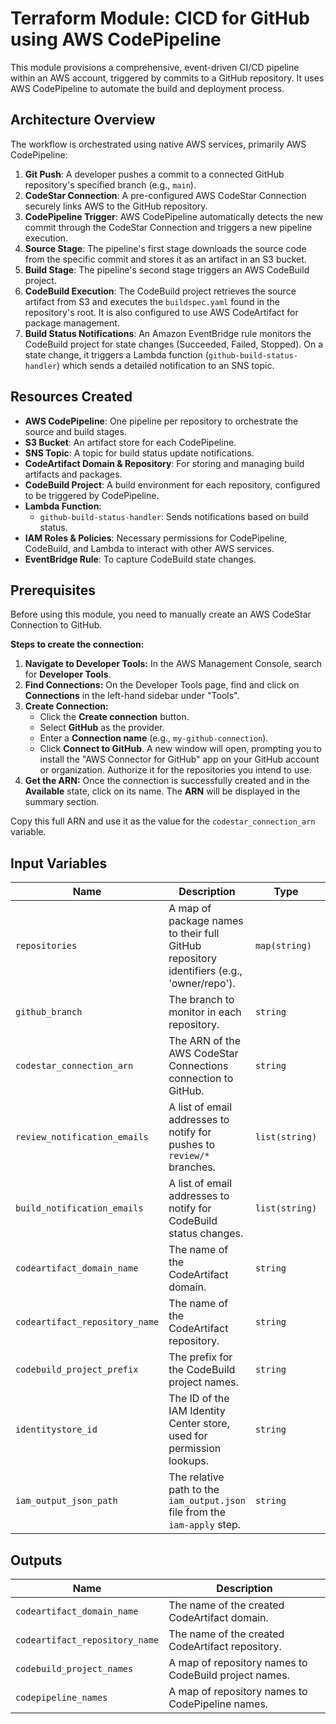 # Terraform Module: CICD for GitHub using AWS CodePipeline

This module provisions a comprehensive, event-driven CI/CD pipeline within an AWS account, triggered by commits to a GitHub repository. It uses AWS CodePipeline to automate the build and deployment process.

## Architecture Overview

The workflow is orchestrated using native AWS services, primarily AWS CodePipeline:

1.  **Git Push**: A developer pushes a commit to a connected GitHub repository's specified branch (e.g., `main`).
2.  **CodeStar Connection**: A pre-configured AWS CodeStar Connection securely links AWS to the GitHub repository.
3.  **CodePipeline Trigger**: AWS CodePipeline automatically detects the new commit through the CodeStar Connection and triggers a new pipeline execution.
4.  **Source Stage**: The pipeline's first stage downloads the source code from the specific commit and stores it as an artifact in an S3 bucket.
5.  **Build Stage**: The pipeline's second stage triggers an AWS CodeBuild project.
6.  **CodeBuild Execution**: The CodeBuild project retrieves the source artifact from S3 and executes the `buildspec.yaml` found in the repository's root. It is also configured to use AWS CodeArtifact for package management.
7.  **Build Status Notifications**: An Amazon EventBridge rule monitors the CodeBuild project for state changes (Succeeded, Failed, Stopped). On a state change, it triggers a Lambda function (`github-build-status-handler`) which sends a detailed notification to an SNS topic.

## Resources Created

-   **AWS CodePipeline**: One pipeline per repository to orchestrate the source and build stages.
-   **S3 Bucket**: An artifact store for each CodePipeline.
-   **SNS Topic**: A topic for build status update notifications.
-   **CodeArtifact Domain & Repository**: For storing and managing build artifacts and packages.
-   **CodeBuild Project**: A build environment for each repository, configured to be triggered by CodePipeline.
-   **Lambda Function**:
    -   `github-build-status-handler`: Sends notifications based on build status.
-   **IAM Roles & Policies**: Necessary permissions for CodePipeline, CodeBuild, and Lambda to interact with other AWS services.
-   **EventBridge Rule**: To capture CodeBuild state changes.

## Prerequisites

Before using this module, you need to manually create an AWS CodeStar Connection to GitHub.

**Steps to create the connection:**

1.  **Navigate to Developer Tools:** In the AWS Management Console, search for **Developer Tools**.
2.  **Find Connections:** On the Developer Tools page, find and click on **Connections** in the left-hand sidebar under "Tools".
3.  **Create Connection:**
    *   Click the **Create connection** button.
    *   Select **GitHub** as the provider.
    *   Enter a **Connection name** (e.g., `my-github-connection`).
    *   Click **Connect to GitHub**. A new window will open, prompting you to install the "AWS Connector for GitHub" app on your GitHub account or organization. Authorize it for the repositories you intend to use.
4.  **Get the ARN:** Once the connection is successfully created and in the **Available** state, click on its name. The **ARN** will be displayed in the summary section.

Copy this full ARN and use it as the value for the `codestar_connection_arn` variable.

## Input Variables

| Name                         | Description                                                                 | Type           | Default | Required |
| ---------------------------- | --------------------------------------------------------------------------- | -------------- | ------- | :------: |
| `repositories`               | A map of package names to their full GitHub repository identifiers (e.g., 'owner/repo'). | `map(string)`  | n/a     |   yes    |
| `github_branch`              | The branch to monitor in each repository.                                   | `string`       | `main`  |    no    |
| `codestar_connection_arn`    | The ARN of the AWS CodeStar Connections connection to GitHub.               | `string`       | n/a     |   yes    |
| `review_notification_emails` | A list of email addresses to notify for pushes to `review/*` branches.      | `list(string)` | `[]`    |    no    |
| `build_notification_emails`  | A list of email addresses to notify for CodeBuild status changes.           | `list(string)` | `[]`    |    no    |
| `codeartifact_domain_name`   | The name of the CodeArtifact domain.                                        | `string`       | n/a     |   yes    |
| `codeartifact_repository_name` | The name of the CodeArtifact repository.                                    | `string`       | n/a     |   yes    |
| `codebuild_project_prefix`   | The prefix for the CodeBuild project names.                                 | `string`       | n/a     |   yes    |
| `identitystore_id`           | The ID of the IAM Identity Center store, used for permission lookups.       | `string`       | n/a     |   yes    |
| `iam_output_json_path`       | The relative path to the `iam_output.json` file from the `iam-apply` step. | `string`       | n/a     |   yes    |

## Outputs

| Name                         | Description                                  |
| ---------------------------- | -------------------------------------------- |
| `codeartifact_domain_name`   | The name of the created CodeArtifact domain. |
| `codeartifact_repository_name` | The name of the created CodeArtifact repository. |
| `codebuild_project_names`    | A map of repository names to CodeBuild project names. |
| `codepipeline_names`         | A map of repository names to CodePipeline names. |
